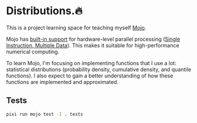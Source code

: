 # Distributions.🔥

This is a project learning space for teaching myself [Mojo](https://docs.modular.com/mojo/manual/).

Mojo has [built-in support](https://docs.modular.com/mojo/manual/types#simd-and-dtype) for hardware-level parallel processing ([Single Instruction, Multiple Data](https://en.wikipedia.org/wiki/Single_instruction,_multiple_data)). This makes it suitable for high-performance numerical computing.

To learn Mojo, I'm focusing on implementing functions that I use a lot: statistical distributions (probability density, cumulative density, and quantile functions). I also expect to gain a better understanding of how these functions are implemented and approximated. 

## Tests

```sh
pixi run mojo test -I . tests
```